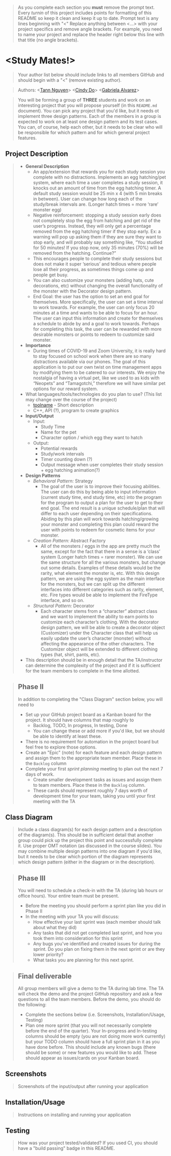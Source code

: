  > As you complete each section you **must** remove the prompt text. Every *turnin* of this project includes points for formatting of this README so keep it clean and keep it up to date. 
 > Prompt text is any lines beginning with "\<"
 > Replace anything between \<...\> with your project specifics and remove angle brackets. For example, you need to name your project and replace the header right below this line with that title (no angle brackets). 
# \<Study Mates!\>
 > Your author list below should include links to all members GitHub and should begin with a "\<" (remove existing author).
 
 > Authors: \<[Tann Nguyen](https://github.com/tannnguyen13)\> \<[Cindy Do](https://github.com/condoes)\> \<[Gabriela Alvarez](https://github.com/galva041)\>
 
 > You will be forming a group of **THREE** students and work on an interesting project that you will propose yourself (in this `README.md` document). You can pick any project that you'd like, but it needs ot implement three design patterns. Each of the members in a group is expected to work on at least one design pattern and its test cases. You can, of course, help each other, but it needs to be clear who will be responsible for which pattern and for which general project features.

## Project Description
 > * **General Description**
 >   * An app/extension that rewards you for each study session you complete with no distractions. Implements an egg hatching/pet system, where each time a user completes a study session, it knocks out an amount of time from the egg hatching timer. A default study session would be 25 min x 4 (with 5 min breaks in between). User can change how long each of the study/break intervals are. (Longer hatch times = more ‘rare’ monster egg)
 >   * Negative reinforcement: stopping a study session early does not completely stop the egg from hatching and get rid of the user’s progress. Instead, they will only get a percentage removed from the egg hatching timer if they stop early. Ex: a warning will pop up asking them if they are sure they want to stop early, and will probably say something like, “You studied for 50 minutes! If you stop now, only 35 minutes (70%) will be removed from the hatching. Continue?”
 >   * This encourages people to complete their study sessions but does not make it super ‘serious’ and tedious where people lose all their progress, as sometimes things come up and people get busy.
 >   * You can also customize your monsters (adding hats, cute decorations, etc) without changing the overall functionality of the monster with the Decorator design pattern.
 >   * End Goal: the user has the option to set an end goal for themselves. More specifically, the user can set a time interval to work towards. For example, the user can only focus 20 minutes at a time and wants to be able to focus for an hour. The user can input this information and create for themselves a schedule to abide by and a goal to work towards. Perhaps for completing this task, the user can be rewarded with more desirable monsters or points to redeem to customize said monster. 
 > * **Importance**
 >   * During times of COVID-19 and Zoom University, it is really hard to stay focused on school work when there are so many distractions available via our phones. The goal of this application is to put our own twist on time management apps by modifying them to be catered to our interests. We enjoy the nostalgia of having a virtual pet, like we used to as kids with “Neopets” and “Tamagotchi,” therefore we will have similar pet options for our reward system.  
 > * What languages/tools/technologies do you plan to use? (This list may change over the course of the project)
 >   * [toolname](link) - Short description
 >   * C++, API (?), program to create graphics
 > * **Input/Output**
 >   * Input:
 >      * Study Time
 >      * Name for the pet
 >      * Character option / which egg they want to hatch
 >   * Output:
 >      * Potential rewards
 >      * Study/work intervals
 >      * Timer counting down (?)
 >      * Output message when user completes their study session + egg hatching animation(?)
 > * **Design Patterns**
 >   * *Behavioral Pattern:* Strategy
 >     * The goal of the user is to improve their focusing abilities. The user can do this by being able to input information (current study time, end study time, etc) into the program for the program to output a plan for the user to get to their end goal. The end result is a unique schedule/plan that will differ to each user depending on their specifications. Abiding by this plan will work towards hatching/growing your monster and completing this plan could reward the user with points to redeem for cosmetic items for your monster. 
 >   * *Creation Pattern:* Abstract Factory
 >     * All of the monsters / eggs in the app are pretty much the same, except for the fact that there in a sense is a ‘class’ system (Longer hatch times = rarer monster). We can use the same structure for all the various monsters, but change out some details. Examples of these details would be the rarity, what element the monster is, etc. With this design pattern, we are using the egg system as the main interface for the monsters, but we can split up the different interfaces into different categories such as rarity, element, etc. Fire types would be able to implement the FireType interface, and so on.
 >   * *Structural Pattern:* Decorator
 >     * Each character stems from a “character” abstract class and we want to implement the ability to earn points to customize each character’s clothing. With the decorator design pattern, we will be able to create a decorator object (Customizer) under the Character class that will help us easily update the user’s character (monster) without affecting the appearance of the other characters. The Customizer object will be extended to different clothing types (hat, shirt, pants, etc). 
 > * This description should be in enough detail that the TA/instructor can determine the complexity of the project and if it is sufficient for the team members to complete in the time allotted. 

 > ## Phase II
 > In addition to completing the "Class Diagram" section below, you will need to 
 > * Set up your GitHub project board as a Kanban board for the project. It should have columns that map roughly to 
 >   * Backlog, TODO, In progress, In testing, Done
 >   * You can change these or add more if you'd like, but we should be able to identify at least these.
 > * There is no requirement for automation in the project board but feel free to explore those options.
 > * Create an "Epic" (note) for each feature and each design pattern and assign them to the appropriate team member. Place these in the `Backlog` column
 > * Complete your first *sprint planning* meeting to plan out the next 7 days of work.
 >   * Create smaller development tasks as issues and assign them to team members. Place these in the `Backlog` column.
 >   * These cards should represent roughly 7 days worth of development time for your team, taking you until your first meeting with the TA
## Class Diagram
 > Include a class diagram(s) for each design pattern and a description of the diagram(s). This should be in sufficient detail that another group could pick up the project this point and successfully complete it. Use proper OMT notation (as discussed in the course slides). You may combine multiple design patterns into one diagram if you'd like, but it needs to be clear which portion of the diagram represents which design pattern (either in the diagram or in the description). 
 
 > ## Phase III
 > You will need to schedule a check-in with the TA (during lab hours or office hours). Your entire team must be present. 
 > * Before the meeting you should perform a sprint plan like you did in Phase II
 > * In the meeting with your TA you will discuss: 
 >   - How effective your last sprint was (each member should talk about what they did)
 >   - Any tasks that did not get completed last sprint, and how you took them into consideration for this sprint
 >   - Any bugs you've identified and created issues for during the sprint. Do you plan on fixing them in the next sprint or are they lower priority?
 >   - What tasks you are planning for this next sprint.

 > ## Final deliverable
 > All group members will give a demo to the TA during lab time. The TA will check the demo and the project GitHub repository and ask a few questions to all the team members. 
 > Before the demo, you should do the following:
 > * Complete the sections below (i.e. Screenshots, Installation/Usage, Testing)
 > * Plan one more sprint (that you will not necessarily complete before the end of the quarter). Your In-progress and In-testing columns should be empty (you are not doing more work currently) but your TODO column should have a full sprint plan in it as you have done before. This should include any known bugs (there should be some) or new features you would like to add. These should appear as issues/cards on your Kanban board. 
 ## Screenshots
 > Screenshots of the input/output after running your application
 ## Installation/Usage
 > Instructions on installing and running your application
 ## Testing
 > How was your project tested/validated? If you used CI, you should have a "build passing" badge in this README.
 
